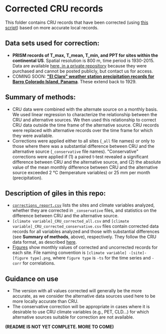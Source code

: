 # Corrected CRU records

This folder contains CRU records that have been corrected (using [this script](https://github.com/forestgeo/Climate/blob/master/Climate_Data/CRU/scripts/compare%26correct/compare_correct.m)) based on more accurate local records.

## Data sets used for correction:
- **PRISM records of T_max, T_mean, T_min, and PPT for sites within the continental US**. Spatial resolution is 800 m, time period is 1930-2015. Data are available [here, in a private repository](https://github.com/forestgeo/Climate_private/tree/master/PRISM%20data) because they were purchased and cannot be posted publicly, but contact us for access. 
- COMING SOON: **["El Claro" weather station precipitation records for Barro Colorado Island, Panama](https://github.com/forestgeo/Climate/tree/master/Climate_Data/Met_Stations/BCI/El_Claro_precip_starting_1929)**. These extend back to 1929.  

## Summary of methods:
- CRU data were combined with the alternate source on a monthly basis. We used linear regression to characterize the relationship between the CRU and alternative sources. We then used this relationship to correct CRU data outside the time frame of the alternative source. CRU records were replaced with alternative records over the time frame for which they were available.
- Corrections were applied either to all sites (`_all` file names) or only to those where there was a substantial difference between CRU and the alternative source (`_conservative` file names). "Conservative" corrections were applied if (1) a paired t-test revealed a significant difference between CRU and the alternative source, and (2) the absolute value of the mean monthly difference between CRU and the alternative source exceeded 2 °C (temperature variables) or 25 mm per month (precipitation). 

## Description of giles in this repo:
- [`corrections_report.csv`](https://github.com/forestgeo/Climate/blob/master/Climate_Data/CRU/CRU_corrected/corrections_report.csv) lists the sites and climate variables analyzed, whether they are corrected in `_conservative` files, and statistics on the difference between CRU and the alternative source.
- `[climate variable]_CRU_corrected_all.csv` and `[climate variable]_CRU_corrected_conservative.csv` files contain corrected data records for all variables analyzed and those with substantial differences (see **Summary of methods**, above), respectively. They follow the CRU data format, as described [here](https://github.com/forestgeo/Climate/tree/master/Climate_Data/CRU).
- [Figures](https://github.com/forestgeo/Climate/tree/master/Climate_Data/CRU/CRU_corrected/figures) show monthly values of corrected and uncorrected records for each site. File naming convention is `[climate variable] -[site]-[figure type].png`, where `figure type` is `-ts` for the time series and `-corr` for correlations.

## Guidance on use
- The version with all values corrected will generally be the more accurate, as we consider the alternative data sources used here to be more locally accurate than CRU. 
- The conservative correction will be appropriate in cases where it is desirable to use CRU climate variables (e.g., PET, CLD...) for which alternative sources suitable for correction are not available. 

**(README IS NOT YET COMPLETE. MORE TO COME)**
